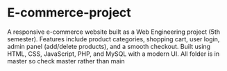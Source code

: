 # E-commerce-project
A responsive e-commerce website built as a Web Engineering project (5th semester). Features include product categories, shopping cart, user login, admin panel (add/delete products), and a smooth checkout. Built using HTML, CSS, JavaScript, PHP, and MySQL with a modern UI.
All folder is in master so check master rather than main 
